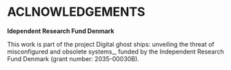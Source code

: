 # ACLNOWLEDGEMENTS

__Idependent Research Fund Denmark__

This work is part of the project Digital ghost ships: unveiling the threat of misconfigured and obsolete systems_, funded by the Independent Research Fund Denmark (grant number: 2035-00030B).
